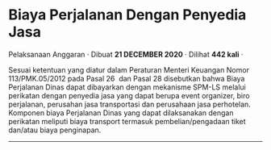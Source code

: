 Biaya Perjalanan Dengan Penyedia Jasa
=====================================

Pelaksanaan Anggaran · Dibuat **21 DECEMBER 2020** · Dilihat **442 kali** ·

Sesuai ketentuan yang diatur dalam Peraturan Menteri Keuangan Nomor 113/PMK.05/2012 pada Pasal 26  dan Pasal 28 disebutkan bahwa Biaya Perjalanan Dinas dapat dibayarkan dengan mekanisme SPM-LS melalui perikatan dengan penyedia jasa yang dapat berupa event organizer, biro perjalanan, perusahan jasa transportasi dan perusahaan jasa perhotelan. Komponen biaya Perjalanan Dinas yang dapat dilaksanakan dengan perikatan meliputi biaya transport termasuk pembelian/pengadaan tiket dan/atau biaya penginapan.

  
  
  

* * *